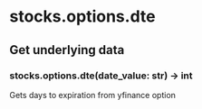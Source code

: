# stocks.options.dte

## Get underlying data 
### stocks.options.dte(date_value: str) -> int

Gets days to expiration from yfinance option
